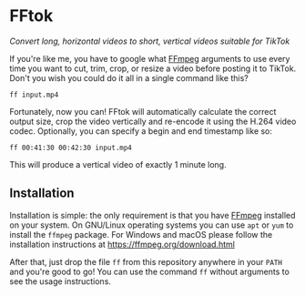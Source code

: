 FFtok
=====

*Convert long, horizontal videos to short, vertical videos suitable for TikTok*

If you're like me, you have to google what [FFmpeg](https://ffmpeg.org/)
arguments to use every time you want to cut, trim, crop, or resize a
video before posting it to TikTok. Don't you wish you could do it all
in a single command like this?

    ff input.mp4

Fortunately, now you can! FFtok will automatically calculate the
correct output size, crop the video vertically and re-encode it using
the H.264 video codec. Optionally, you can specify a begin and end
timestamp like so:

    ff 00:41:30 00:42:30 input.mp4

This will produce a vertical video of exactly 1 minute long.

Installation
------------

Installation is simple: the only requirement is that you have
[FFmpeg](https://ffmpeg.org/) installed on your system. On GNU/Linux
operating systems you can use `apt` or `yum` to install the `ffmpeg`
package. For Windows and macOS please follow the installation
instructions at https://ffmpeg.org/download.html

After that, just drop the file `ff` from this repository anywhere in
your `PATH` and you're good to go! You can use the command `ff`
without arguments to see the usage instructions.
